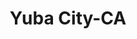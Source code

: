 ---
title: Yuba City-CA
slug: yuba-city-ca
f_state:
- cms/state/california.md
f_locations:
- cms/payday-loan/a-1-check-cashing-214.md
- cms/payday-loan/a-1-check-cashing-546.md
- cms/payday-loan/california-check-cashing-5812.md
- cms/payday-loan/california-check-cashing-5938.md
- cms/payday-loan/check-into-cash-12694.md
- cms/payday-loan/check-into-cash-of-california-13311.md
- cms/payday-loan/cheemas-check-cashing-14882.md
- cms/payday-loan/cheemas-check-cashing-14883.md
- cms/payday-loan/rmc-recovery-26040.md
- cms/payday-loan/yuba-cash-carry-28968.md
updated-on: '2024-05-30T13:41:28.615Z'
created-on: '2024-05-30T13:41:28.615Z'
published-on: '2024-05-30T13:54:32.469Z'
f_city: Yuba City
layout: '[city].html'
tags: city
---